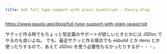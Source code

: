 ```yaml
---
title: Get full type support with plain JavaScript - Pausly blog
---
```


https://www.pausly.app/blog/full-type-support-with-plain-javascript

サクッと作る時でもちょっと型定義のサポートが欲しいときとかには JSDoc でやるのも良いよね。
でも、最近サクッと作る場合でも esbuild とか deno とか使ったりするので、あえて JSDoc を使う必要性もなかったりするが・・・。

